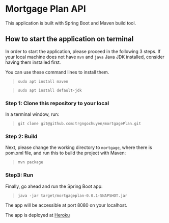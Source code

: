 # Mortgage Plan API

This application is built with Spring Boot and Maven build tool. 

## How to start the application on terminal

In order to start the application, please proceed in the following 3 steps. If your local machine does not have `mvn` and `java` Java JDK installed, consider having them installed first.

You can use these command lines to install them.

> `sudo apt install maven` 

> `sudo apt install default-jdk`

### Step 1: Clone this repository to your local 
In a terminal window, run:
> `git clone git@github.com:trgngochuyen/mortgagePlan.git`

### Step 2: Build 
Next, please change the working directory to `mortgage`, where there is pom.xml file, and run this to build the project with Maven:
> `mvn package`

### Step3: Run
Finally, go ahead and run the Spring Boot app:
> `java -jar target/mortgageplan-0.0.1-SNAPSHOT.jar`

The app will be accessible at port 8080 on your localhost.

The app is deployed at [Heroku]('https://vast-ravine-89766.herokuapp.com/api/v1/customers')
